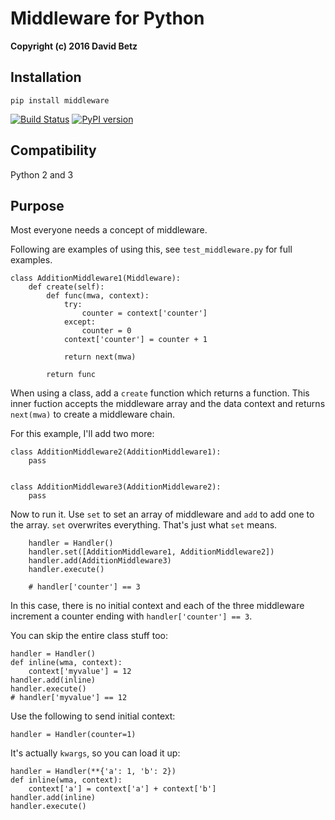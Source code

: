 # Middleware for Python

**Copyright (c) 2016 David Betz**

## Installation

    pip install middleware

[![Build Status](https://travis-ci.org/davidbetz/pymiddleware.svg?branch=master)](https://travis-ci.org/davidbetz/pymiddleware)
[![PyPI version](https://badge.fury.io/py/middleware.svg)](https://badge.fury.io/py/middleware)

## Compatibility

Python 2 and 3

## Purpose

Most everyone needs a concept of middleware.

Following are examples of using this, see ```test_middleware.py``` for full examples.

    class AdditionMiddleware1(Middleware):
        def create(self):
            def func(mwa, context):
                try:
                    counter = context['counter']
                except:
                    counter = 0
                context['counter'] = counter + 1

                return next(mwa)

            return func

When using a class, add a ```create``` function which returns a function. This inner fuction accepts the middleware array and the data context and returns ```next(mwa)``` to create a middleware chain.

For this example, I'll add two more:

    class AdditionMiddleware2(AdditionMiddleware1):
        pass


    class AdditionMiddleware3(AdditionMiddleware2):
        pass

Now to run it. Use ```set``` to set an array of middleware and ```add``` to add one to the array. ```set``` overwrites everything. That's just what ```set``` means.

        handler = Handler()
        handler.set([AdditionMiddleware1, AdditionMiddleware2])
        handler.add(AdditionMiddleware3)
        handler.execute()

        # handler['counter'] == 3

In this case, there is no initial context and each of the three middleware increment a counter ending with ```handler['counter'] == 3```.

You can skip the entire class stuff too:

    handler = Handler()
    def inline(wma, context):
        context['myvalue'] = 12
    handler.add(inline)
    handler.execute()
    # handler['myvalue'] == 12
    
Use the following to send initial context:

    handler = Handler(counter=1)

It's actually ```kwargs```, so you can load it up:

    handler = Handler(**{'a': 1, 'b': 2})
    def inline(wma, context):
        context['a'] = context['a'] + context['b']
    handler.add(inline)
    handler.execute()
